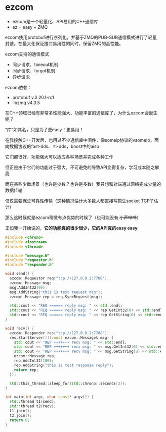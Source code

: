 # ezcom

- ezcom是一个轻量化、API易用的C++通信库
- ez = easy + ZMQ

ezcom使用protobuf进行序列化，并基于ZMQ的PUB-SUB通信模式进行了轻量封装。在最大化保证接口易用性的同时，保留ZMQ的高性能。

ezcom支持的通信模式
  - 同步请求，timeout机制
  - 同步请求，forgot机制
  - 异步请求

ezcom依赖：
  - protobuf v.3.20.1-rc1
  - libzmq v4.3.5

在C++领域已经有非常多性能强大、功能丰富的通信库了，为什么ezcom会诞生呢？

“库”如其名，只是为了更easy！更易用！

在我接触C++开发后，也用过不少通信库中间件，像someip协议的vsomeip，面向数据协议的fast-dds、rti-dds，boost中的aiso

它们都很好，功能强大可以适应各种场景并完成各种工作

但正是由于它们的功能过于强大，不可避免的导致API变得复杂，学习成本随之攀高


而在某些少数场景（也许是少数？也许是多数）我只想和对端通过网络完成少量的数据传输

仅仅需要保证可靠性传输（这种情况估计大多数人都直接写原生socket TCP了估计）

那么这时候就是ezcom稍微有点优势的时候了（也可能没有 ~~小声哔哔~~）

正如我一开始说的，**它的功能真的很少很少，它的API真的easy easy**

```cpp
#include <chrono>
#include <iostream>
#include <thread>

#include "message.h"
#include "requestor.h"
#include "responder.h"

void send() {
  ezcom::Requestor req("tcp://127.0.0.1:7788");
  ezcom::Message msg;
  msg.AddInt32(99);
  msg.AddString("this is test request msg");
  ezcom::Message rep = req.SyncRequest(msg);

  std::cout << "REQ ====== reply msg: " << std::endl;
  std::cout << "REQ ====== reply msg: " << rep.GetInt32(0) << std::endl;
  std::cout << "REQ ====== reply msg: " << rep.GetString(0) << std::endl;
}

void recv() {
  ezcom::Responder res("tcp://127.0.0.1:7788");
  res.StartServer([](const ezcom::Message& msg) {
    std::cout << "REP +++++++ recv msg: " << std::endl;
    std::cout << "REP +++++++ recv msg: " << msg.GetInt32(0) << std::endl;
    std::cout << "REP +++++++ recv msg: " << msg.GetString(0) << std::endl;
    ezcom::Message rep;
    rep.AddInt32(100);
    rep.AddString("this is test response reply");
    return rep;
  });

  std::this_thread::sleep_for(std::chrono::seconds(3));
}

int main(int argc, char const* argv[]) {
  std::thread t1(send);
  std::thread t2(recv);
  t1.join();
  t2.join();
  return 0;
}

```